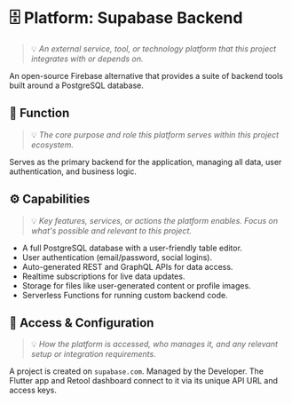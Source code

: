 # 🗄️ Platform: Supabase Backend
> 💡 *An external service, tool, or technology platform that this project integrates with or depends on.*

An open-source Firebase alternative that provides a suite of backend tools built around a PostgreSQL database.

## 🧩 Function
> 💡 *The core purpose and role this platform serves within this project ecosystem.*

Serves as the primary backend for the application, managing all data, user authentication, and business logic.

## ⚙️ Capabilities
> 💡 *Key features, services, or actions the platform enables. Focus on what's possible and relevant to this project.*

- A full PostgreSQL database with a user-friendly table editor.
- User authentication (email/password, social logins).
- Auto-generated REST and GraphQL APIs for data access.
- Realtime subscriptions for live data updates.
- Storage for files like user-generated content or profile images.
- Serverless Functions for running custom backend code.

## 🔐 Access & Configuration
> 💡 *How the platform is accessed, who manages it, and any relevant setup or integration requirements.*

A project is created on `supabase.com`. Managed by the Developer. The Flutter app and Retool dashboard connect to it via its unique API URL and access keys.
